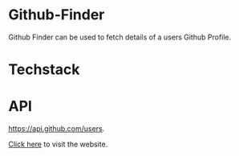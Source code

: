 # Github-Finder
Github Finder can be used to fetch details of a users Github Profile.

# Techstack
[^1]: HTML.
[^2]: Bootstrap.
[^3]: Javascript.


# API
https://api.github.com/users.



[Click here](https://harshten.github.io/Github-Finder) to visit the website.




